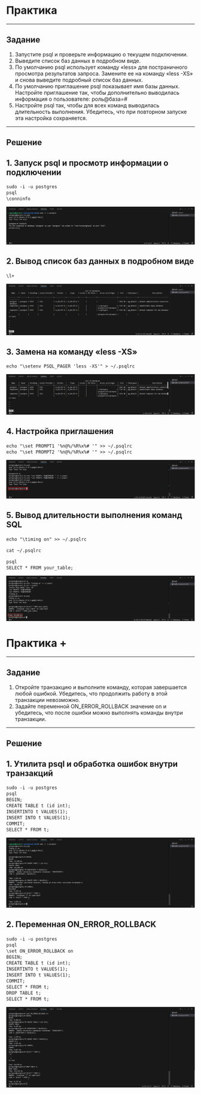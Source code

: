 # Практика

---

## Задание

1. Запустите psql и проверьте информацию о текущем
   подключении.
2. Выведите список баз данных в подробном виде.
3. По умолчанию psql использует команду «less» для
   постраничного просмотра результатов запроса. Замените ее
   на команду «less -XS» и снова выведите подробный список
   баз данных.
4. По умолчанию приглашение psql показывает имя базы
   данных. Настройте приглашение так, чтобы дополнительно
   выводилась информация о пользователе: роль@база=#
5. Настройте psql так, чтобы для всех команд выводилась
   длительность выполнения. Убедитесь, что при повторном
   запуске эта настройка сохраняется.

---

## Решение

## 1. Запуск psql и просмотр информации о подключении

```
sudo -i -u postgres
psql
\conninfo
```

![Alt text](https://github.com/wineperm/postgresql-dba1/blob/main/dba1_02_tools_psql/launch.jpg)

## 2. Вывод список баз данных в подробном виде

```
\l+
```

![Alt text](https://github.com/wineperm/postgresql-dba1/blob/main/dba1_02_tools_psql/database_information.jpg)

## 3. Замена на команду «less -XS»

```
echo "\setenv PSQL_PAGER 'less -XS'" > ~/.psqlrc
```

![Alt text](https://github.com/wineperm/postgresql-dba1/blob/main/dba1_02_tools_psql/less-XS.jpg)

## 4. Настройка приглашения

```
echo "\set PROMPT1 '%n@%/%R%x%# '" >> ~/.psqlrc
echo "\set PROMPT2 '%n@%/%R%x%# '" >> ~/.psqlrc
```

![Alt text](https://github.com/wineperm/postgresql-dba1/blob/main/dba1_02_tools_psql/invite.jpg)

## 5. Вывод длительности выполнения команд SQL

```
echo "\timing on" >> ~/.psqlrc
```

```
cat ~/.psqlrc
```

```
psql
SELECT * FROM your_table;
```

![Alt text](https://github.com/wineperm/postgresql-dba1/blob/main/dba1_02_tools_psql/timing.jpg)

# Практика +

---

## Задание

1. Откройте транзакцию и выполните команду, которая
   завершается любой ошибкой. Убедитесь, что продолжить
   работу в этой транзакции невозможно.
2. Задайте переменной ON_ERROR_ROLLBACK значение on
   и убедитесь, что после ошибки можно выполнять команды
   внутри транзакции.

---

## Решение

## 1. Утилита psql и обработка ошибок внутри транзакций

```
sudo -i -u postgres
psql
BEGIN;
CREATE TABLE t (id int);
INSERTINTO t VALUES(1);
INSERT INTO t VALUES(1);
COMMIT;
SELECT * FROM t;
```

![Alt text](https://github.com/wineperm/postgresql-dba1/blob/main/dba1_02_tools_psql/error_handling.jpg)

## 2. Переменная ON_ERROR_ROLLBACK

```
sudo -i -u postgres
psql
\set ON_ERROR_ROLLBACK on
BEGIN;
CREATE TABLE t (id int);
INSERTINTO t VALUES(1);
INSERT INTO t VALUES(1);
COMMIT;
SELECT * FROM t;
DROP TABLE t;
SELECT * FROM t;
```

![Alt text](https://github.com/wineperm/postgresql-dba1/blob/main/dba1_02_tools_psql/on_error_rollback.jpg)

